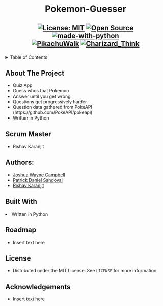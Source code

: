 
<h1 align="center">Pokemon-Guesser</h1>

<h2 align="center">
  
  [![License: MIT](https://img.shields.io/badge/License-MIT-yellow.svg)](https://opensource.org/licenses/MIT)
  [![Open Source](https://badges.frapsoft.com/os/v1/open-source.svg?v=103)](https://opensource.org/)
  [![made-with-python](https://img.shields.io/badge/Made%20with-Python-1f425f.svg)](https://www.python.org/)<br>
  <a href="https://emoji.gg/emoji/6921-pikachuwalk"><img src="https://emoji.gg/assets/emoji/6921-pikachuwalk.gif" alt="PikachuWalk"></a>
  <a href="https://emoji.gg/emoji/4369-charizard-think"><img src="https://emoji.gg/assets/emoji/4369-charizard-think.png" alt="Charizard_Think"></a>
  

</h2>
<!-- TABLE OF CONTENTS -->
<details>
  <summary>Table of Contents</summary>
  <ol>
    <li>
      <a href="#about-the-project">About The Project</a>
    </li>
    <li>
      <a href="#authors">Authors</a>
    </li> 
    <li>
      <a href="#built-with">Built With</a>
    </li>
    <li>
      <a href="#roadmap">Roadmap</a>
    </li> 
    <li>
      <a href="#license">License</a>
    </li>
    <li>
      <a href="#acknowledgements">Acknowledgements</a>
    </li>
  </ol>
</details>

## About The Project
<ul>
  <li> Quiz App </li>
  <li> Guess whos that Pokemon</li>
  <li> Answer until you get wrong</li>
  <li> Questions get progressively harder</li>
  <li> Question data gathered from PokeAPI (https://github.com/PokeAPI/pokeapi)</li>
  <li> Written in Python</li>
</ul>

## Scrum Master
<ul>
  <li> Rishav Karanjit </li>
</ul>

## Authors:

- [Joshua Wayne Campbell](https://github.com/jwcampb)
- [Patrick Daniel Sandoval](https://github.com/rickthepat05)
- [Rishav Karanjit](https://github.com/rishav-karanjit)

## Built With

<li> Written in Python</ul>

## Roadmap

- Insert text here

## License

- Distributed under the MIT License. See `LICENSE` for more information.

## Acknowledgements

- Insert text here
